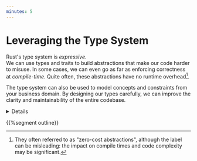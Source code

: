```yaml
---
minutes: 5
---
```


# Leveraging the Type System

Rust's type system is _expressive_.\
We can use types and traits to build abstractions that make our code harder to
misuse. In some cases, we can even go as far as enforcing correctness at
_compile-time_. Quite often, these abstractions have no runtime
overhead[^zero-cost].

The type system can also be used to model concepts and constraints from your
business domain. By designing our types carefully, we can improve the clarity
and maintainability of the entire codebase.

<details>

Additional items speaker may mention:

- Rust's type system borrows a lot of ideas from functional programming
  languages.\
  For example, Rust's enums are known as "algebraic data types" in languages
  like Haskell and OCaml. You can take inspiration from learning material geared
  towards functional languages when looking for guidance on how to design with
  types. ["Domain Modeling Made Functional"][1] is a great resource on the
  topic, with examples written in F#.

- Despite its functional roots, functional design patterns don't translate as-is
  to Rust. For instance, extensive use of higher-kinded functions and types can
  result in code that is harder to read and maintain. Design patterns in Rust
  must take into account (and leverage!) the granular control over mutability
  that comes with its borrow-checker.

- The same caution should be applied to object-oriented design patterns. Rust
  doesn't support inheritance, and object boundaries must be mindful of the
  constraints introduced by the borrow-checker.

</details>

{{%segment outline}}

[1]: https://pragprog.com/titles/swdddf/domain-modeling-made-functional/

[^zero-cost]: They often referred to as "zero-cost abstractions", although the
    label can be misleading: the impact on compile times and code complexity may
    be significant.
